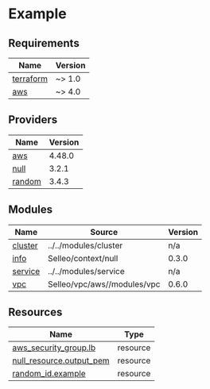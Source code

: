 # Example

<!-- BEGIN_TF_DOCS -->
## Requirements

| Name | Version |
|------|---------|
| <a name="requirement_terraform"></a> [terraform](#requirement\_terraform) | ~> 1.0 |
| <a name="requirement_aws"></a> [aws](#requirement\_aws) | ~> 4.0 |

## Providers

| Name | Version |
|------|---------|
| <a name="provider_aws"></a> [aws](#provider\_aws) | 4.48.0 |
| <a name="provider_null"></a> [null](#provider\_null) | 3.2.1 |
| <a name="provider_random"></a> [random](#provider\_random) | 3.4.3 |

## Modules

| Name | Source | Version |
|------|--------|---------|
| <a name="module_cluster"></a> [cluster](#module\_cluster) | ../../modules/cluster | n/a |
| <a name="module_info"></a> [info](#module\_info) | Selleo/context/null | 0.3.0 |
| <a name="module_service"></a> [service](#module\_service) | ../../modules/service | n/a |
| <a name="module_vpc"></a> [vpc](#module\_vpc) | Selleo/vpc/aws//modules/vpc | 0.6.0 |

## Resources

| Name | Type |
|------|------|
| [aws_security_group.lb](https://registry.terraform.io/providers/hashicorp/aws/latest/docs/resources/security_group) | resource |
| [null_resource.output_pem](https://registry.terraform.io/providers/hashicorp/null/latest/docs/resources/resource) | resource |
| [random_id.example](https://registry.terraform.io/providers/hashicorp/random/latest/docs/resources/id) | resource |
<!-- END_TF_DOCS -->
